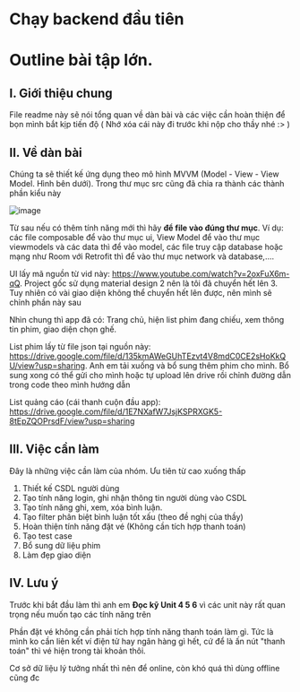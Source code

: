 # Chạy backend đầu tiên

# Outline bài tập lớn.



## I. Giới thiệu chung
File readme này sẽ nói tổng quan về dàn bài và các việc cần hoàn thiện để bọn mình bắt kịp tiến độ
( Nhớ xóa cái này đi trước khi nộp cho thầy nhé :> )

## II. Về dàn bài

Chúng ta sẽ thiết kế ứng dụng theo mô hình MVVM (Model - View - View Model. Hình bên dưới). Trong thư mục src cũng đã chia ra thành các thành phần kiểu này

![image](https://github.com/user-attachments/assets/69afa219-bf89-41f1-a8a4-adbc69ad084a)


Từ sau nếu có thêm tính năng mới thì hãy **để file vào đúng thư mục**. Ví dụ: các file composable để vào thư mục ui, View Model để vào thư mục viewmodels và các data thì để vào model, các file truy cập database hoặc mạng như Room với Retrofit thì để vào thư mục network và database,....


UI lấy mã nguồn từ vid này: https://www.youtube.com/watch?v=2oxFuX6m-qQ. Project gốc sử dụng material design 2 nên là tôi đã chuyển hết lên 3. Tuy nhiên có vài giao diện không thể chuyển hết lên được, nên mình sẽ chỉnh phần này sau

Nhìn chung thì app đã có: Trang chủ, hiện list phim đang chiếu, xem thông tin phim, giao diện chọn ghế.

List phim lấy từ file json tại nguồn này: https://drive.google.com/file/d/135kmAWeGUhTEzvt4V8mdC0CE2sHoKkQU/view?usp=sharing. Anh em tải xuống và bổ sung thêm phim cho mình. Bổ sung xong có thể gửi cho mình hoặc tự upload lên drive rồi chỉnh đường dẫn trong code theo mình hướng dẫn

List quảng cáo (cái thanh cuộn đầu app): https://drive.google.com/file/d/1E7NXafW7JsjKSPRXGK5-8tEpZQOPrsdF/view?usp=sharing


## III. Việc cần làm

Đây là những việc cần làm của nhóm. Ưu tiên từ cao xuống thấp
1. Thiết kế CSDL người dùng
2. Tạo tính năng login, ghi nhận thông tin người dùng vào CSDL
3. Tạo tính năng ghi, xem, xóa bình luận.
4. Tạo filter phân biệt bình luận tốt xấu (theo đề nghị của thầy)
5. Hoàn thiện tính năng đặt vé (Không cần tích hợp thanh toán)
6. Tạo test case
7. Bổ sung dữ liệu phim
8. Làm đẹp giao diện

## IV. Lưu ý

Trước khi bắt đầu làm thì anh em **Đọc kỹ Unit 4 5 6** vì các unit này rất quan trọng nếu muốn tạo các tính năng trên

Phần đặt vé không cần phải tích hợp tính năng thanh toán làm gì. Tức là mình ko cần liên kết ví điện tử hay ngân hàng gì hết, cứ để là ấn nút "thanh toán" thì vé hiện trong tài khoản thôi.

Cơ sở dữ liệu lý tưởng nhất thì nên để online, còn khó quá thì dùng offline cũng đc

